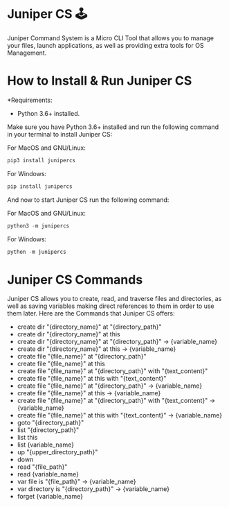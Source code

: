 # Juniper CS 🕹️

Juniper Command System is a Micro CLI Tool that allows you to manage your files, launch applications, as well as providing extra tools for OS Management.

How to Install & Run Juniper CS
==========

*Requirements: 
- Python 3.6+ installed.

Make sure you have Python 3.6+ installed and run the following command in your terminal to install Juniper CS:

For MacOS and GNU/Linux:

```python
pip3 install junipercs
```

For Windows:

```python
pip install junipercs
```

And now to start Juniper CS run the following command:

For MacOS and GNU/Linux:

```python
python3 -m junipercs
```

For Windows:

```python
python -m junipercs
```

Juniper CS Commands
==========

Juniper CS allows you to create, read, and traverse files and directories, as well as saving variables making direct references to them in order to use them later. Here are the Commands that Juniper CS offers:

- create dir "{directory_name}" at "{directory_path}"
- create dir "{directory_name}" at this
- create dir "{directory_name}" at "{directory_path}" -> {variable_name}
- create dir "{directory_name}" at this -> {variable_name}
- create file "{file_name}" at "{directory_path}"
- create file "{file_name}" at this
- create file "{file_name}" at "{directory_path}" with "{text_content}"
- create file "{file_name}" at this with "{text_content}"
- create file "{file_name}" at "{directory_path}" -> {variable_name}
- create file "{file_name}" at this -> {variable_name}
- create file "{file_name}" at "{directory_path}" with "{text_content}" -> {variable_name}
- create file "{file_name}" at this with "{text_content}" -> {variable_name}
- goto "{directory_path}"
- list "{directory_path}"
- list this
- list {variable_name}
- up "{upper_directory_path}"
- down
- read "{file_path}"
- read {variable_name}
- var file is "{file_path}" -> {variable_name}
- var directory is "{directory_path}" -> {variable_name}
- forget {variable_name}
   



